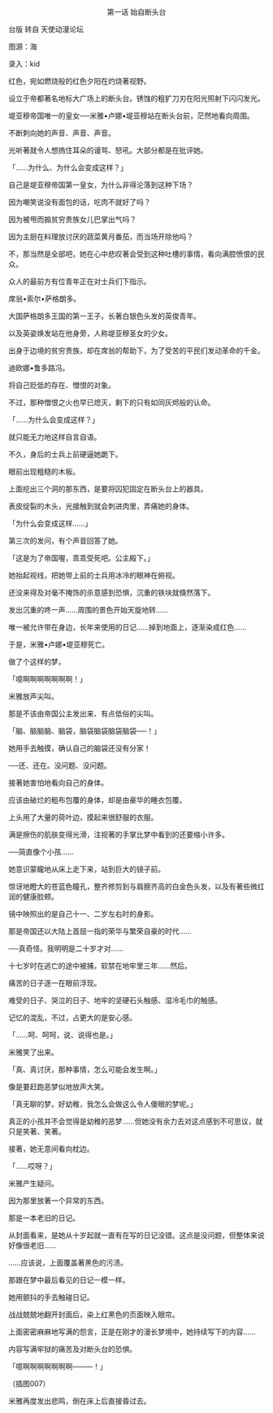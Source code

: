 <p align="center">第一话 始自断头台</p>

台版 转自 天使动漫论坛

图源：海

录入：kid

红色，宛如燃烧般的红色夕阳在灼烧著视野。

设立于帝都著名地标大广场上的断头台。锈蚀的粗犷刀刃在阳光照射下闪闪发光。

堤亚穆帝国唯一的皇女──米雅•卢娜•堤亚穆站在断头台前，茫然地看向周围。

不断刺向她的声音、声音、声音。

光听著就令人想摀住耳朵的谩骂、怒吼。大部分都是在批评她。

「……为什么、为什么会变成这样？」

自己是堤亚穆帝国第一皇女，为什么非得沦落到这种下场？

因为嘲笑说没有面包的话，吃肉不就好了吗？

因为被甩而搧贫穷贵族女儿巴掌出气吗？

因为主厨在料理放讨厌的蔬菜黄月番茄，而当场开除他吗？

不，那当然是全部吧，她在心中悲叹著会受到这种吐槽的事情，看向满腔愤恨的民众。

众人的最前方有位青年正在对士兵们下指示。

席翁•索尔•萨格朗多。

大国萨格朗多王国的第一王子。长著白银色头发的英俊青年。

以及英姿焕发站在他身旁，人称堤亚穆圣女的少女。

出身于边境的贫穷贵族，却在席翁的帮助下，为了受苦的平民们发动革命的千金。

迪欧娜•鲁多路冯。

将自己贬低的存在、憎恨的对象。

不过，那种憎恨之火也早已熄灭，剩下的只有如同灰烬般的认命。

「……为什么会变成这样？」

就只能无力地这样自言自语。

不久，身后的士兵上前硬逼她跪下。

眼前出现粗糙的木板。

上面挖出三个洞的那东西，是要将囚犯固定在断头台上的器具。

表皮绽裂的木头，光接触到就会刺进肉里，弄痛她的身体。

「为什么会变成这样……」

第三次的发问，有个声音回答了她。

「这是为了帝国喔，乖乖受死吧。公主殿下。」

她抬起视线，把她带上前的士兵用冰冷的眼神在俯视。

还没来得及对毫不掩饰的杀意感到恐惧，沉重的铁块就倏然落下。

发出沉重的咚一声……周围的景色开始天旋地转……

唯一被允许带在身边，长年来使用的日记……掉到地面上，逐渐染成红色……

于是，米雅•卢娜•堤亚穆死亡。

做了个这样的梦。

「噫啊啊啊啊啊啊啊！」

米雅放声尖叫。

那是不该由帝国公主发出来、有点低俗的尖叫。

「脑、脑脑脑、脑袋，脑袋脑袋脑袋脑袋──！」

她用手去触摸，确认自己的脑袋还没有分家！

──还、还在。没问题、没问题。

接著她害怕地看向自己的身体。

应该由破烂的粗布包覆的身体，却是由豪华的睡衣包覆。

上头用了大量的荷叶边，摸起来很舒服的衣服。

满是擦伤的肌肤变得光滑，注视著的手掌比梦中看到的还要缩小许多。

──简直像个小孩……

她意识蒙矓地从床上走下来，站到巨大的镜子前。

惊讶地瞪大的苍蓝色瞳孔，整齐修剪到与肩膀齐高的白金色头发，以及有著些微红润的健康脸颊。

镜中映照出的是自己十一、二岁左右时的身影。

那是帝国还以大陆上首屈一指的荣华与繁荣自豪的时代……

──真奇怪。我明明是二十岁才对……

十七岁时在逃亡的途中被捕，软禁在地牢里三年……然后。

痛苦的日子逐一在眼前浮现。

难受的日子、哭泣的日子、地牢的坚硬石头触感、湿冷毛巾的触感。

记忆的混乱，不过，占更大的是安心感。

「……呵、呵呵，说、说得也是。」

米雅笑了出来。

「真、真讨厌，那种事情，怎么可能会发生啊。」

像是要赶跑恶梦似地放声大笑。

「真无聊的梦。好幼稚，我怎么会做这么令人傻眼的梦呢。」

真正的小孩并不会觉得是幼稚的恶梦……但她没有余力去对这点感到不可思议，就只是笑著、笑著。

接著，她无意间看向枕边。

「……哎呀？」

米雅产生疑问。

因为那里放著一个异常的东西。

那是一本老旧的日记。

从封面看来，是她从十岁起就一直有在写的日记没错。这点是没问题，但整体来说好像很老旧……

……应该说，上面覆盖著黑色的污渍。

那跟在梦中最后看见的日记一模一样。

她用颤抖的手去触碰日记。

战战兢兢地翻开封面后，染上红黑色的页面映入眼帘。

上面密密麻麻地写满的怨言，正是在刚才的漫长梦境中，她持续写下的内容……

内容写满牢狱的痛苦及对断头台的恐惧。

「噫啊啊啊啊啊啊啊────！」

（插图007）

米雅再度发出悲鸣，倒在床上后直接昏过去。

